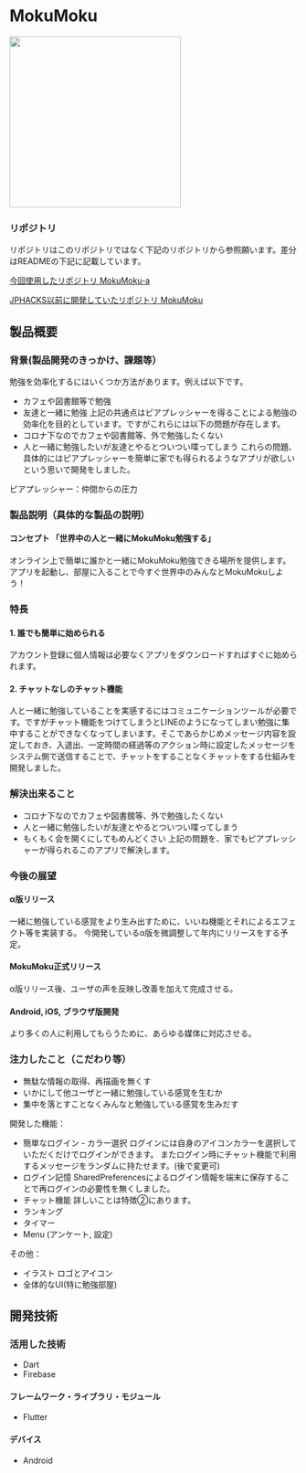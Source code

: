 # MokuMoku
<img src="https://user-images.githubusercontent.com/81545827/139521180-7a273330-ac8b-4257-9d4b-2c01093529c3.png" width="300">

### リポジトリ
リポジトリはこのリポジトリではなく下記のリポジトリから参照願います。差分はREADMEの下記に記載しています。

[今回使用したリポジトリ MokuMoku-a](https://github.com/Ray-010/mokumoku-a)

[JPHACKS以前に開発していたリポジトリ MokuMoku](https://github.com/Ray-010/mokumoku)

## 製品概要
### 背景(製品開発のきっかけ、課題等）
勉強を効率化するにはいくつか方法があります。例えば以下です。
- カフェや図書館等で勉強
- 友達と一緒に勉強
上記の共通点はピアプレッシャーを得ることによる勉強の効率化を目的としています。ですがこれらには以下の問題が存在します。
- コロナ下なのでカフェや図書館等、外で勉強したくない
- 人と一緒に勉強したいが友達とやるとついつい喋ってしまう
これらの問題、具体的にはピアプレッシャーを簡単に家でも得られるようなアプリが欲しいという思いで開発をしました。

ピアプレッシャー：仲間からの圧力

### 製品説明（具体的な製品の説明）
#### コンセプト 「世界中の人と一緒にMokuMoku勉強する」
オンライン上で簡単に誰かと一緒にMokuMoku勉強できる場所を提供します。
アプリを起動し、部屋に入ることで今すぐ世界中のみんなとMokuMokuしよう！

### 特長
#### 1.  誰でも簡単に始められる
アカウント登録に個人情報は必要なくアプリをダウンロードすればすぐに始められます。

#### 2. チャットなしのチャット機能
人と一緒に勉強していることを実感するにはコミュニケーションツールが必要です。ですがチャット機能をつけてしまうとLINEのようになってしまい勉強に集中することができなくなってしまいます。そこであらかじめメッセージ内容を設定しておき、入退出、一定時間の経過等のアクション時に設定したメッセージをシステム側で送信することで、チャットをすることなくチャットをする仕組みを開発しました。

### 解決出来ること
- コロナ下なのでカフェや図書館等、外で勉強したくない
- 人と一緒に勉強したいが友達とやるとついつい喋ってしまう
- もくもく会を開くにしてもめんどくさい
上記の問題を、家でもピアプレッシャーが得られるこのアプリで解決します。

### 今後の展望
#### α版リリース
一緒に勉強している感覚をより生み出すために、いいね機能とそれによるエフェクト等を実装する。
今開発しているα版を微調整して年内にリリースをする予定。
#### MokuMoku正式リリース
α版リリース後、ユーザの声を反映し改善を加えて完成させる。
#### Android, iOS, ブラウザ版開発
より多くの人に利用してもらうために、あらゆる媒体に対応させる。

### 注力したこと（こだわり等）
* 無駄な情報の取得、再描画を無くす
* いかにして他ユーザと一緒に勉強している感覚を生むか
* 集中を落とすことなくみんなと勉強している感覚を生みだす

開発した機能：
- 簡単なログイン - カラー選択
  ログインには自身のアイコンカラーを選択していただくだけでログインができます。
  またログイン時にチャット機能で利用するメッセージをランダムに持たせます。(後で変更可)
- ログイン記憶
  SharedPreferencesによるログイン情報を端末に保存することで再ログインの必要性を無くしました。
- チャット機能
  詳しいことは特徴②にあります。
- ランキング
- タイマー
- Menu (アンケート, 設定)

その他：
- イラスト ロゴとアイコン
- 全体的なUI(特に勉強部屋)

## 開発技術

### 活用した技術
* Dart
* Firebase

#### フレームワーク・ライブラリ・モジュール
* Flutter

#### デバイス
* Android

